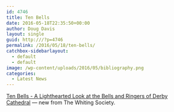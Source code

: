 ```yaml
---
id: 4746
title: Ten Bells
date: 2016-05-18T22:35:50+00:00
author: Doug Davis
layout: single
guid: http:///?p=4746
permalink: /2016/05/18/ten-bells/
catchbox-sidebarlayout:
  - default
  - default
image: /wp-content/uploads/2016/05/bibliography.png
categories:
  - Latest News
---
```

[Ten Bells - A Lighthearted Look at the Bells and Ringers of Derby Cathedral](http:///bibliography/) &#8212; new from The Whiting Society.
